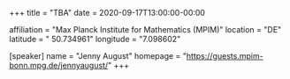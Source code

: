 +++
title = "TBA"
date = 2020-09-17T13:00:00-00:00

affiliation = "Max Planck Institute for Mathematics (MPIM)"
location = "DE"
latitude = " 50.734961"
longitude = "7.098602"

[speaker]
  name = "Jenny August"
  homepage = "https://guests.mpim-bonn.mpg.de/jennyaugust/"
+++
